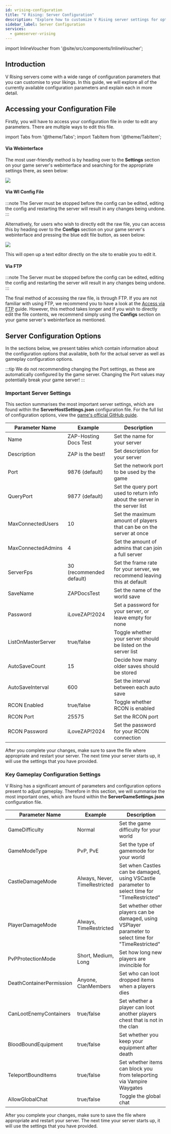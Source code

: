 ```yaml
---
id: vrising-configuration
title: "V Rising: Server Configuration"
description: "Explore how to customize V Rising server settings for optimal gameplay and control your server environment → Learn more now"
sidebar_label: Server Configuration
services:
  - gameserver-vrising
---
```


import InlineVoucher from '@site/src/components/InlineVoucher';

## Introduction

V Rising servers come with a wide range of configuration parameters that you can customise to your likings. In this guide, we will explore all of the currently available configuration parameters and explain each in more detail.

<InlineVoucher />

## Accessing your Configuration File

Firstly, you will have to access your configuration file in order to edit any parameters. There are multiple ways to edit this file.

import Tabs from '@theme/Tabs';
import TabItem from '@theme/TabItem';

<Tabs>
<TabItem value="settings" label="Via Webinterface" default>

#### Via Webinterface

The most user-friendly method is by heading over to the **Settings** section on your game server's webinterface and searching for the appropriate settings there, as seen below:

![](https://screensaver01.zap-hosting.com/index.php/s/QDPzFgWRrfB49HB/preview)
</TabItem>

<TabItem value="configs" label="Via WI Config file">

#### Via WI Config File

:::note
The Server must be stopped before the config can be edited, editing the config and restarting the server will result in any changes being undone.
:::

Alternatively, for users who wish to directly edit the raw file, you can access this by heading over to the **Configs** section on your game server's webinterface and pressing the blue edit file button, as seen below:

![](https://screensaver01.zap-hosting.com/index.php/s/3Dg6NCtN9akx8bg/preview)

This will open up a text editor directly on the site to enable you to edit it.

</TabItem>

<TabItem value="ftp" label="Via FTP">

#### Via FTP

:::note
The Server must be stopped before the config can be edited, editing the config and restarting the server will result in any changes being undone.
:::

The final method of accessing the raw file, is through FTP. If you are not familiar with using FTP, we recommend you to have a look at the [Access via FTP](gameserver-ftpaccess.md) guide. However, this method takes longer and if you wish to directly edit the file contents, we recommend simply using the **Configs** section on your game server's webinterface as mentioned.

</TabItem>
</Tabs>

## Server Configuration Options

In the sections below, we present tables which contain information about the configuration options that available, both for the actual server as well as gameplay configuration options.

:::tip
We do not recommending changing the Port settings, as these are automatically configured by the game server. Changing the Port values may potentially break your game server!
:::

### Important Server Settings

This section summarises the most important server settings, which are found within the **ServerHostSettings.json** configuration file. For the full list of configuration options, view  the [game's official GitHub guide](https://github.com/StunlockStudios/vrising-dedicated-server-instructions/blob/master/1.0.x/INSTRUCTIONS.md).

| Parameter Name     | Example                  | Description                                                                |
| ------------------ | ------------------------ | -------------------------------------------------------------------------- | 
| Name               | ZAP-Hosting Docs Test    | Set the name for your server                                               |
| Description        | ZAP is the best!         | Set description for your server                                            |
| Port               | 9876 (default)           | Set the network port to be used by the game                                |
| QueryPort          | 9877 (default)           | Set the query port used to return info about the server in the server list |
| MaxConnectedUsers  | 10                       | Set the maximum amount of players that can be on the server at once        |
| MaxConnectedAdmins | 4                        | Set the amount of admins that can join a full server                       |
| ServerFps          | 30 (recommended default) | Set the frame rate for your server, we recommend leaving this at default   |
| SaveName           | ZAPDocsTest              | Set the name of the world save                                             |
| Password           | iLoveZAP!2024            | Set a password for your server, or leave empty for none                    |
| ListOnMasterServer | true/false               | Toggle whether your server should be listed on the server list             |
| AutoSaveCount      | 15                       | Decide how many older saves should be stored                               |
| AutoSaveInterval   | 600                      | Set the interval between each auto save                                    |
| RCON Enabled       | true/false               | Toggle whether RCON is enabled                                             |
| RCON Port          | 25575                    | Set the RCON port                                                          |
| RCON Password      | iLoveZAP!2024            | Set the password for your RCON connection                                  |

After you complete your changes, make sure to save the file where appropriate and restart your server. The next time your server starts up, it will use the settings that you have provided.

### Key Gameplay Configuration Settings

V Rising has a significant amount of parameters and configuration options present to adjust gameplay. Therefore in this section, we will summarise the most important ones, which are found within the **ServerGameSettings.json** configuration file.

| Parameter Name           | Example                       | Description                                                                                            |
| ------------------------ | ----------------------------- | ------------------------------------------------------------------------------------------------------ | 
| GameDifficulty           | Normal                        | Set the game difficulty for your world                                                                 |
| GameModeType             | PvP, PvE                      | Set the type of gamemode for your world                                                                |
| CastleDamageMode         | Always, Never, TimeRestricted | Set when Castles can be damaged, using VSCastle parameter to select time for "TimeRestricted"          |
| PlayerDamageMode         | Always, TimeRestricted        | Set whether other players can be damaged, using VSPlayer parameter to select time for "TimeRestricted" |
| PvPProtectionMode        | Short, Medium, Long           | Set how long new players are invincible for                                                            |
| DeathContainerPermission | Anyone, ClanMembers           | Set who can loot dropped items when a players dies                                                     |
| CanLootEnemyContainers   | true/false                    | Set whether a player can loot another players chest that is not in the clan                            |
| BloodBoundEquipment      | true/false                    | Set whether you keep your equipment after death                                                        |
| TeleportBoundItems       | true/false                    | Set whether items can block you from teleporting via Vampire Waygates                                  |
| AllowGlobalChat          | true/false                    | Toggle the global chat                                                                                 |

After you complete your changes, make sure to save the file where appropriate and restart your server. The next time your server starts up, it will use the settings that you have provided.

<InlineVoucher />
